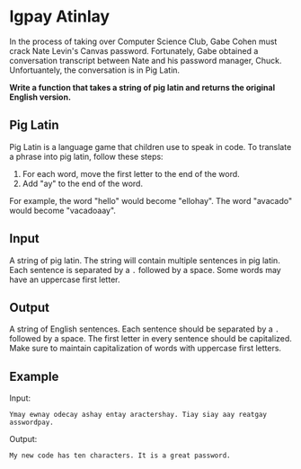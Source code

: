 # Igpay Atinlay

In the process of taking over Computer Science Club, Gabe Cohen must crack Nate Levin's Canvas password. Fortunately, Gabe obtained a conversation transcript between Nate and his password manager, Chuck. Unfortuantely, the conversation is in Pig Latin.

**Write a function that takes a string of pig latin and returns the original English version.**

## Pig Latin

Pig Latin is a language game that children use to speak in code. To translate a phrase into pig latin, follow these steps:
1. For each word, move the first letter to the end of the word.
2. Add "ay" to the end of the word.

For example, the word "hello" would become "ellohay".
The word "avacado" would become "vacadoaay".

## Input

A string of pig latin. 
The string will contain multiple sentences in pig latin.
Each sentence is separated by a ```.``` followed by a space.
Some words may have an uppercase first letter.

## Output

A string of English sentences. Each sentence should be separated by a ```.``` followed by a space.
The first letter in every sentence should be capitalized.
Make sure to maintain capitalization of words with uppercase first letters.

## Example

Input:
```
Ymay ewnay odecay ashay entay aractershay. Tiay siay aay reatgay asswordpay.
```

Output:

```
My new code has ten characters. It is a great password.
```